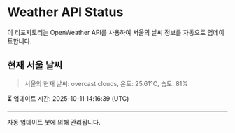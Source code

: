 
# Weather API Status

이 리포지토리는 OpenWeather API를 사용하여 서울의 날씨 정보를 자동으로 업데이트합니다.

## 현재 서울 날씨
> 서울의 현재 날씨: overcast clouds, 온도: 25.61°C, 습도: 81%

⏳ 업데이트 시간: 2025-10-11 14:16:39 (UTC)

---
자동 업데이트 봇에 의해 관리됩니다.

